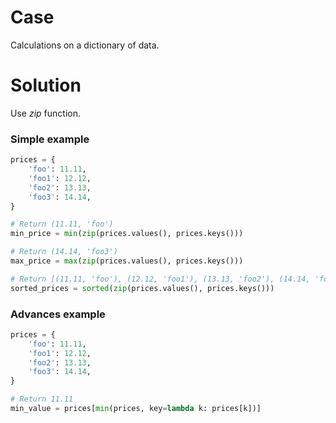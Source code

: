 # Case
Calculations on a dictionary of data.

# Solution
Use *zip* function.

### Simple example
```python
prices = {
    'foo': 11.11,
    'foo1': 12.12,
    'foo2': 13.13,
    'foo3': 14.14,
}

# Return (11.11, 'foo')
min_price = min(zip(prices.values(), prices.keys()))

# Return (14.14, 'foo3')
max_price = max(zip(prices.values(), prices.keys()))

# Return [(11.11, 'foo'), (12.12, 'foo1'), (13.13, 'foo2'), (14.14, 'foo3')]
sorted_prices = sorted(zip(prices.values(), prices.keys()))
```

### Advances example
```python
prices = {
    'foo': 11.11,
    'foo1': 12.12,
    'foo2': 13.13,
    'foo3': 14.14,
}

# Return 11.11
min_value = prices[min(prices, key=lambda k: prices[k])]
```
